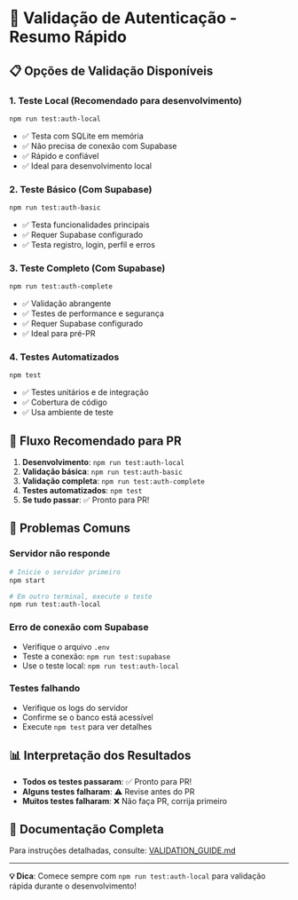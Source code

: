 # 🚀 Validação de Autenticação - Resumo Rápido

## 📋 Opções de Validação Disponíveis

### 1. **Teste Local (Recomendado para desenvolvimento)**
```bash
npm run test:auth-local
```
- ✅ Testa com SQLite em memória
- ✅ Não precisa de conexão com Supabase
- ✅ Rápido e confiável
- ✅ Ideal para desenvolvimento local

### 2. **Teste Básico (Com Supabase)**
```bash
npm run test:auth-basic
```
- ✅ Testa funcionalidades principais
- ✅ Requer Supabase configurado
- ✅ Testa registro, login, perfil e erros

### 3. **Teste Completo (Com Supabase)**
```bash
npm run test:auth-complete
```
- ✅ Validação abrangente
- ✅ Testes de performance e segurança
- ✅ Requer Supabase configurado
- ✅ Ideal para pré-PR

### 4. **Testes Automatizados**
```bash
npm test
```
- ✅ Testes unitários e de integração
- ✅ Cobertura de código
- ✅ Usa ambiente de teste

## 🔄 Fluxo Recomendado para PR

1. **Desenvolvimento**: `npm run test:auth-local`
2. **Validação básica**: `npm run test:auth-basic`
3. **Validação completa**: `npm run test:auth-complete`
4. **Testes automatizados**: `npm test`
5. **Se tudo passar**: ✅ Pronto para PR!

## 🚨 Problemas Comuns

### Servidor não responde
```bash
# Inicie o servidor primeiro
npm start

# Em outro terminal, execute o teste
npm run test:auth-local
```

### Erro de conexão com Supabase
- Verifique o arquivo `.env`
- Teste a conexão: `npm run test:supabase`
- Use o teste local: `npm run test:auth-local`

### Testes falhando
- Verifique os logs do servidor
- Confirme se o banco está acessível
- Execute `npm test` para ver detalhes

## 📊 Interpretação dos Resultados

- **Todos os testes passaram**: ✅ Pronto para PR!
- **Alguns testes falharam**: ⚠️ Revise antes do PR
- **Muitos testes falharam**: ❌ Não faça PR, corrija primeiro

## 📖 Documentação Completa

Para instruções detalhadas, consulte: [VALIDATION_GUIDE.md](./VALIDATION_GUIDE.md)

---

**💡 Dica**: Comece sempre com `npm run test:auth-local` para validação rápida durante o desenvolvimento! 